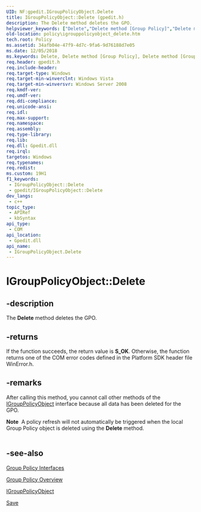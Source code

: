 ```yaml
---
UID: NF:gpedit.IGroupPolicyObject.Delete
title: IGroupPolicyObject::Delete (gpedit.h)
description: The Delete method deletes the GPO.
helpviewer_keywords: ["Delete","Delete method [Group Policy]","Delete method [Group Policy]","IGroupPolicyObject interface","IGroupPolicyObject interface [Group Policy]","Delete method","IGroupPolicyObject.Delete","IGroupPolicyObject::Delete","_win32_igrouppolicyobject_delete","gpedit/IGroupPolicyObject::Delete","policy.igrouppolicyobject_delete"]
old-location: policy\igrouppolicyobject_delete.htm
tech.root: Policy
ms.assetid: 34afb04e-47f9-4d7c-9fa6-9d76188d7e05
ms.date: 12/05/2018
ms.keywords: Delete, Delete method [Group Policy], Delete method [Group Policy],IGroupPolicyObject interface, IGroupPolicyObject interface [Group Policy],Delete method, IGroupPolicyObject.Delete, IGroupPolicyObject::Delete, _win32_igrouppolicyobject_delete, gpedit/IGroupPolicyObject::Delete, policy.igrouppolicyobject_delete
req.header: gpedit.h
req.include-header: 
req.target-type: Windows
req.target-min-winverclnt: Windows Vista
req.target-min-winversvr: Windows Server 2008
req.kmdf-ver: 
req.umdf-ver: 
req.ddi-compliance: 
req.unicode-ansi: 
req.idl: 
req.max-support: 
req.namespace: 
req.assembly: 
req.type-library: 
req.lib: 
req.dll: Gpedit.dll
req.irql: 
targetos: Windows
req.typenames: 
req.redist: 
ms.custom: 19H1
f1_keywords:
 - IGroupPolicyObject::Delete
 - gpedit/IGroupPolicyObject::Delete
dev_langs:
 - c++
topic_type:
 - APIRef
 - kbSyntax
api_type:
 - COM
api_location:
 - Gpedit.dll
api_name:
 - IGroupPolicyObject.Delete
---
```


# IGroupPolicyObject::Delete


## -description

The
    <b>Delete</b> method deletes the GPO.



## -returns

If the function succeeds, the return value is <b>S_OK</b>. Otherwise, the function returns one of the COM error codes defined in the Platform SDK header file WinError.h.

## -remarks

After calling this method, you cannot call other methods of the 
<a href="/previous-versions/windows/desktop/api/gpedit/nn-gpedit-igrouppolicyobject">IGroupPolicyObject</a> interface because all data has been deleted for the GPO.

<div class="alert"><b>Note</b>  A policy refresh will not automatically be triggered when the local Group Policy object is deleted using the <b>Delete</b> method.</div>
<div> </div>

## -see-also

<a href="/previous-versions/windows/desktop/Policy/group-policy-interfaces">Group Policy
    Interfaces</a>



<a href="/previous-versions/windows/desktop/Policy/about-group-policy">Group Policy
    Overview</a>



<a href="/previous-versions/windows/desktop/api/gpedit/nn-gpedit-igrouppolicyobject">IGroupPolicyObject</a>



<a href="/previous-versions/windows/desktop/api/gpedit/nf-gpedit-igrouppolicyobject-save">Save</a>
